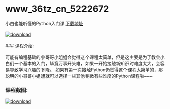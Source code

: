 # www_36tz_cn_5222672
小白也能听懂的Python入门课
[下载地址](http://www.36tz.cn/article/5222672 "下载地址")
<br/></br>[![download](http://36tz.cn/muke_img/2022_02_1-6-300x117.png "下载地址")](http://www.36tz.cn/article/5222672 "下载地址")
<br/></br>### 课程介绍:<br/></br>可能有编程基础的小哥哥小姐姐会觉得这个课程太简单，但是这主要是为了教会小白们一个基本的入门，毕竟万事开头难，如果一开始接触新知识时难度太大，会容易导致学习兴趣的下降。
如果有第一次接触Python仍觉得这个课程太简单的，那聪明的小哥哥小姐姐就可以选择一些其他稍微有些难度的Python课程啦~~~

### 课程截图:
[![download](http://36tz.cn/muke_img/2022_02_2-1.png "下载地址")](http://www.36tz.cn/article/5222672 "下载地址")
